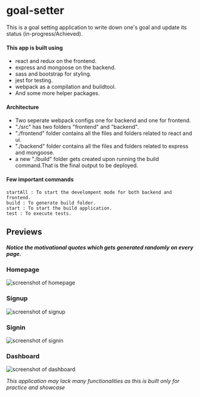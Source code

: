 # goal-setter

This is a goal setting application to write down one's goal and update its status (in-progress/Achieved).

#### This app is built using
- react and redux on the frontend.
- express and mongoose on the backend.
- sass and bootstrap for styling.
- jest for testing.
- webpack as a compilation and buildtool.
- And some more helper packages.

#### Architecture
- Two seperate webpack configs one for backend and one for frontend.
- "./src" has two folders "frontend" and "backend".
- "./frontend" folder contains all the files and folders related to react and ui.
- "./backend" folder contains all the files and folders related to express and mongoose.
- a new "./build" folder gets created upon running the build command.That is the final output to be deployed.

#### Few important commands
```
startAll : To start the develompent mode for both backend and frontend.
build : To generate build folder.
start : To start the build application.
test : To execute tests.
```

## Previews
##### Notice the motivational quotes which gets generated randomly on every page.

### Homepage
![screenshot of homepage](https://res.cloudinary.com/dgrovf3st/image/upload/v1588674523/goal-setter/homepage_oklfxo.png)
### Signup
![screenshot of signup](https://res.cloudinary.com/dgrovf3st/image/upload/v1588674528/goal-setter/signup_v5wa3b.png)
### Signin
![screenshot of signin](https://res.cloudinary.com/dgrovf3st/image/upload/v1588674520/goal-setter/signin_gmaqms.png)
### Dashboard
![screenshot of dashboard](https://res.cloudinary.com/dgrovf3st/image/upload/v1588674521/goal-setter/dashboard_kopf75.png)


*This application may lack many functionalities as this is built only for practice and showcase*
